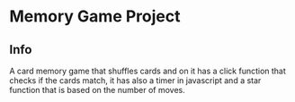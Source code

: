 # Memory Game Project


## Info

A card memory game that shuffles cards and on it has a click function that checks if the cards match, it has also a timer in javascript and a star function that is based on the number of moves. 

